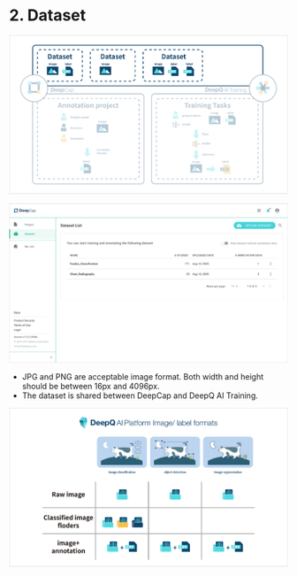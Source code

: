 # 2. Dataset

![](../.gitbook/assets/2-000001.png)

![](../.gitbook/assets/2-000002.png)

* JPG and PNG are acceptable image format. Both width and height should be between 16px and 4096px.
* The dataset is shared between DeepCap and DeepQ AI Training.

![](../.gitbook/assets/2-000003.png)

